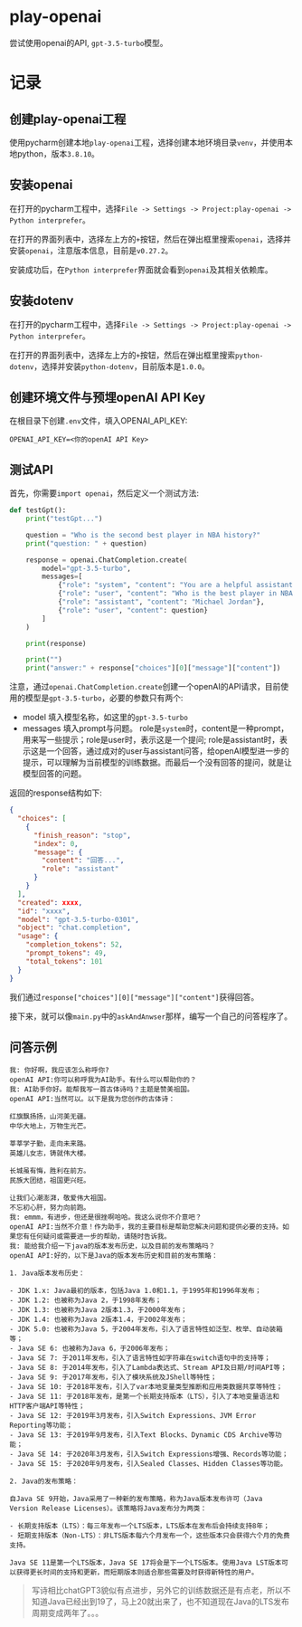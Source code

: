 play-openai
========

尝试使用openai的API, `gpt-3.5-turbo`模型。


# 记录

## 创建play-openai工程
使用pycharm创建本地`play-openai`工程，选择创建本地环境目录`venv`，并使用本地python，版本`3.8.10`。

## 安装openai
在打开的pycharm工程中，选择`File -> Settings -> Project:play-openai -> Python interprefer`。

在打开的界面列表中，选择左上方的`+`按钮，然后在弹出框里搜索`openai`，选择并安装`openai`，注意版本信息，目前是`v0.27.2`。

安装成功后，在`Python interprefer`界面就会看到`openai`及其相关依赖库。

## 安装dotenv
在打开的pycharm工程中，选择`File -> Settings -> Project:play-openai -> Python interprefer`。

在打开的界面列表中，选择左上方的`+`按钮，然后在弹出框里搜索`python-dotenv`，选择并安装`python-dotenv`，目前版本是`1.0.0`。

## 创建环境文件与预埋openAI API Key
在根目录下创建`.env`文件，填入OPENAI_API_KEY:
```
OPENAI_API_KEY=<你的openAI API Key>
```

## 测试API
首先，你需要`import openai`，然后定义一个测试方法:
```python
def testGpt():
    print("testGpt...")

    question = "Who is the second best player in NBA history?"
    print("question: " + question)

    response = openai.ChatCompletion.create(
        model="gpt-3.5-turbo",
        messages=[
            {"role": "system", "content": "You are a helpful assistant."},
            {"role": "user", "content": "Who is the best player in NBA history?"},
            {"role": "assistant", "content": "Michael Jordan"},
            {"role": "user", "content": question}
        ]
    )

    print(response)

    print("")
    print("answer:" + response["choices"][0]["message"]["content"])
```
注意，通过`openai.ChatCompletion.create`创建一个openAI的API请求，目前使用的模型是`gpt-3.5-turbo`，必要的参数只有两个:
- model 填入模型名称，如这里的`gpt-3.5-turbo`
- messages 填入prompt与问题。 role是`system`时，content是一种prompt，用来写一些提示；role是user时，表示这是一个提问; role是assistant时，表示这是一个回答，通过成对的user与assistant问答，给openAI模型进一步的提示，可以理解为当前模型的训练数据。而最后一个没有回答的提问，就是让模型回答的问题。

返回的response结构如下:
```json
{
  "choices": [
    {
      "finish_reason": "stop",
      "index": 0,
      "message": {
        "content": "回答...",
        "role": "assistant"
      }
    }
  ],
  "created": xxxx,
  "id": "xxxx",
  "model": "gpt-3.5-turbo-0301",
  "object": "chat.completion",
  "usage": {
    "completion_tokens": 52,
    "prompt_tokens": 49,
    "total_tokens": 101
  }
}
```
我们通过`response["choices"][0]["message"]["content"]`获得回答。

接下来，就可以像`main.py`中的`askAndAnwser`那样，编写一个自己的问答程序了。

## 问答示例
```
我: 你好啊，我应该怎么称呼你?
openAI API:你可以称呼我为AI助手。有什么可以帮助你的？
我: AI助手你好。能帮我写一首古体诗吗？主题是赞美祖国。
openAI API:当然可以。以下是我为您创作的古体诗：

红旗飘扬扬，山河美无疆。
中华大地上，万物生光芒。

莘莘学子勤，走向未来路。
英雄儿女志，铸就伟大楼。

长城虽有悔，胜利在前方。
民族大团结，祖国更兴旺。

让我们心潮澎湃，敬爱伟大祖国。
不忘初心肝，努力向前跑。
我: emmm，有进步，但还是很挫啊哈哈。我这么说你不介意吧？
openAI API:当然不介意！作为助手，我的主要目标是帮助您解决问题和提供必要的支持。如果您有任何疑问或需要进一步的帮助，请随时告诉我。
我: 能给我介绍一下java的版本发布历史，以及目前的发布策略吗？
openAI API:好的，以下是Java的版本发布历史和目前的发布策略：

1. Java版本发布历史：

- JDK 1.x: Java最初的版本，包括Java 1.0和1.1，于1995年和1996年发布；
- JDK 1.2: 也被称为Java 2，于1998年发布；
- JDK 1.3: 也被称为Java 2版本1.3，于2000年发布；
- JDK 1.4: 也被称为Java 2版本1.4，于2002年发布；
- JDK 5.0: 也被称为Java 5，于2004年发布，引入了语言特性如泛型、枚举、自动装箱等；
- Java SE 6: 也被称为Java 6，于2006年发布；
- Java SE 7: 于2011年发布，引入了语言特性如字符串在switch语句中的支持等；
- Java SE 8: 于2014年发布，引入了Lambda表达式、Stream API及日期/时间API等；
- Java SE 9: 于2017年发布，引入了模块系统及JShell等特性；
- Java SE 10: 于2018年发布，引入了var本地变量类型推断和应用类数据共享等特性；
- Java SE 11: 于2018年发布，是第一个长期支持版本（LTS），引入了本地变量语法和HTTP客户端API等特性；
- Java SE 12: 于2019年3月发布，引入Switch Expressions、JVM Error Reporting等功能；
- Java SE 13: 于2019年9月发布，引入Text Blocks、Dynamic CDS Archive等功能；
- Java SE 14: 于2020年3月发布，引入Switch Expressions增强、Records等功能；
- Java SE 15: 于2020年9月发布，引入Sealed Classes、Hidden Classes等功能。

2. Java的发布策略：

自Java SE 9开始，Java采用了一种新的发布策略，称为Java版本发布许可（Java Version Release Licenses）。该策略将Java发布分为两类：

- 长期支持版本（LTS）：每三年发布一个LTS版本，LTS版本在发布后会持续支持8年；
- 短期支持版本（Non-LTS）：非LTS版本每六个月发布一个，这些版本只会获得六个月的免费支持。

Java SE 11是第一个LTS版本，Java SE 17将会是下一个LTS版本。使用Java LST版本可以获得更长时间的支持和更新，而短期版本则适合那些需要及时获得新特性的用户。

```

> 写诗相比chatGPT3貌似有点进步，另外它的训练数据还是有点老，所以不知道Java已经出到19了，马上20就出来了，也不知道现在Java的LTS发布周期变成两年了。。。
